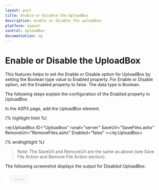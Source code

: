 ```yaml
---
layout: post
title: Enable-or-Disable-the-UploadBox
description: enable or disable the uploadbox 
platform: aspnet
control: UploadBox
documentation: ug
---
```


# Enable or Disable the UploadBox 

This features helps to set the Enable or Disable option for UploadBox by setting the Boolean type value to Enabled property. For Enable or Disable option, set the Enabled property to false. The data type is Boolean.

The following steps explain the configuration of the Enabled property in UploadBox. 

In the ASPX page, add the UploadBox element.

{% highlight html %}



<ej:UploadBox ID="Uploadbox" runat="server" SaveUrl="SaveFiles.ashx" RemoveUrl="RemoveFiles.ashx" Enabled="false" ></ej:UploadBox>





{% endhighlight %}

>Note: The SaveUrl and RemoveUrl are the same as above (see Save File Action and Remove File Action section).

The following screenshot displays the output for Disabled UploadBox.

![](Enable-or-Disable-the-UploadBox_images/Enable-or-Disable-the-UploadBox_img1.png)



